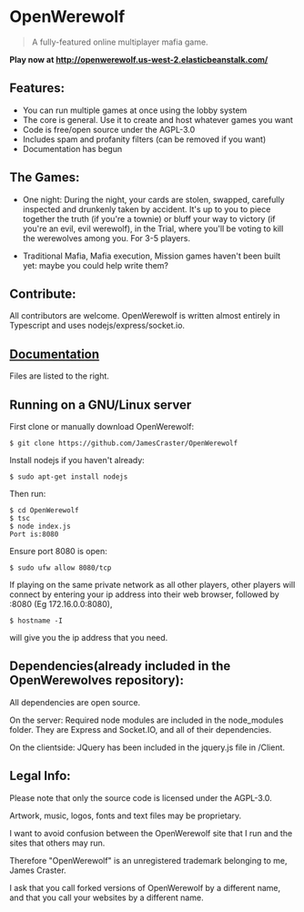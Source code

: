 # OpenWerewolf

> A fully-featured online multiplayer mafia game.

**Play now at http://openwerewolf.us-west-2.elasticbeanstalk.com/**

## Features:
* You can run multiple games at once using the lobby system
* The core is general. Use it to create and host whatever games you want
* Code is free/open source under the AGPL-3.0
* Includes spam and profanity filters (can be removed if you want)
* Documentation has begun


## The Games:
* One night: During the night, your cards are stolen, swapped, carefully inspected and drunkenly taken by accident.
It's up to you to piece together the truth (if you're a townie) or bluff your way to victory (if you're an evil, evil werewolf),
in the Trial, where you'll be voting to kill the werewolves among you. For 3-5 players.

* Traditional Mafia, Mafia execution, Mission games haven't been built yet: maybe you could help write them?
## Contribute:
All contributors are welcome. OpenWerewolf is written almost entirely in Typescript and uses nodejs/express/socket.io.

## [Documentation](https://jamescraster.github.io/OpenWerewolf/)

Files are listed to the right.

## Running on a GNU/Linux server

First clone or manually download OpenWerewolf:

```
$ git clone https://github.com/JamesCraster/OpenWerewolf
```

Install nodejs if you haven't already:

```
$ sudo apt-get install nodejs
```

Then run:

```
$ cd OpenWerewolf
$ tsc
$ node index.js
Port is:8080
```

Ensure port 8080 is open:

```
$ sudo ufw allow 8080/tcp
```

If playing on the same private network as all other players,
other players will connect by entering your ip address into their web browser, followed by :8080
(Eg 172.16.0.0:8080),

```
$ hostname -I
```

will give you the ip address that you need.

## Dependencies(already included in the OpenWerewolves repository):

All dependencies are open source.

On the server:
Required node modules are included in the node_modules folder.
They are Express and Socket.IO, and all of their dependencies.

On the clientside:
JQuery has been included in the jquery.js file in /Client.

## Legal Info:
Please note that only the source code is licensed under the AGPL-3.0. 

Artwork, music, logos, fonts and text files may be proprietary.

I want to avoid confusion between the OpenWerewolf site that I run and the sites that others may run.

Therefore "OpenWerewolf" is an unregistered trademark belonging to me, James Craster.

I ask that you call forked versions of OpenWerewolf by a different name, and that you call your websites by a different name.




